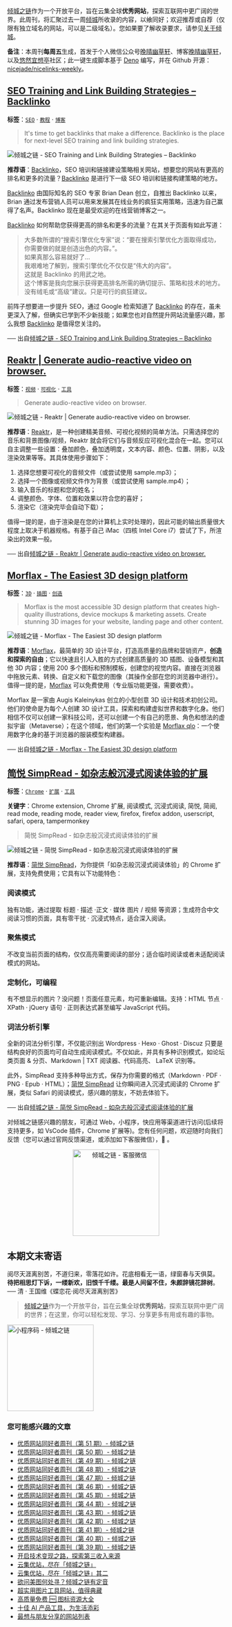 [倾城之链](https://nicelinks.site/?utm_source=weekly)作为一个开放平台，旨在云集全球**优秀网站**，探索互联网中更广阔的世界。此周刊，将汇聚过去一周[倾城](https://nicelinks.site/?utm_source=weekly)所收录的内容，以飨同好；欢迎推荐或自荐（仅限有独立域名的网站，可以是二级域名）。您如果要了解收录要求，请参见[关于倾城](https://nicelinks.site/about?utm_source=weekly)。

**备注**：本周刊**每周五**生成，首发于个人微信公众号[晚晴幽草轩](https://mp.weixin.qq.com/mp/appmsgalbum?__biz=MzI5MDIwMzM2Mg==&action=getalbum&album_id=1530765143352082433&scene=173&from_msgid=2650641087&from_itemidx=1&count=3#wechat_redirect)、博客[晚晴幽草轩](https://www.jeffjade.com)，以及[悠然宜想亭](https://forum.lovejade.cn/)社区；此一键生成脚本基于 [Deno](https://nicelinks.site/post/602d30aad099ff5688618591) 编写，并在 Github 开源：[nicejade/nicelinks-weekly](https://github.com/nicejade/nicelinks-weekly)。

## [SEO Training and Link Building Strategies – Backlinko](https://nicelinks.site/post/620504503b89bf76633cb6ff)

**标签**：[`SEO`](https://nicelinks.site/tags/SEO) · [`教程`](https://nicelinks.site/tags/教程) · [`博客`](https://nicelinks.site/tags/博客)

> It's time to get backlinks that make a difference. Backlinko is the place for next-level SEO training and link building strategies.

![倾城之链 - SEO Training and Link Building Strategies – Backlinko](https://nicelinks.oss-cn-shenzhen.aliyuncs.com/backlinko.com.png?x-oss-process=style/png2jpg)

**推荐语**：[Backlinko](https://nicelinks.site/redirect?url=https://backlinko.com/)，SEO 培训和链接建设策略相关网站，想要您的网站有更高的排名和更多的流量？[Backlinko](https://nicelinks.site/redirect?url=https://backlinko.com/) 是进行下一级 SEO 培训和链接构建策略的地方。

[Backlinko](https://nicelinks.site/redirect?url=https://backlinko.com/) 由国际知名的 SEO 专家 Brian Dean 创立，自推出 Backlinko 以来，Brian 通过发布营销人员可以用来发展其在线业务的疯狂实用策略，迅速为自己赢得了名声。Backlinko 现在是最受欢迎的在线营销博客之一。

[Backlinko](https://nicelinks.site/redirect?url=https://backlinko.com/) 如何帮助您获得更高的排名和更多的流量？在其关于页面有如此写道：

> 大多数所谓的“搜索引擎优化专家”说：“要在搜索引擎优化方面取得成功，你需要做的就是创造出色的内容。”。  
> 如果真那么容易就好了…  
> 我艰难地了解到，搜索引擎优化不仅仅是“伟大的内容”。  
> 这就是 Backlinko 的用武之地。  
> 这个博客是我向您展示获得更高排名所需的确切提示、策略和技术的地方。没有绒毛或“高级”建议。只是可行的疯狂建议。

前阵子想要进一步提升 SEO，通过 Google 检索知道了 [Backlinko](https://nicelinks.site/redirect?url=https://backlinko.com/) 的存在，虽未更深入了解，但确实已学到不少新技能；如果您也对自然提升网站流量感兴趣，那么我想 [Backlinko](https://nicelinks.site/redirect?url=https://backlinko.com/) 是值得您关注的。

── 出自[倾城之链 - SEO Training and Link Building Strategies – Backlinko](https://nicelinks.site/post/620504503b89bf76633cb6ff)

## [Reaktr | Generate audio-reactive video on browser.](https://nicelinks.site/post/6205001a3b89bf76633cb6fd)

**标签**：[`视频`](https://nicelinks.site/tags/视频) · [`可视化`](https://nicelinks.site/tags/可视化) · [`工具`](https://nicelinks.site/tags/工具)

> Generate audio-reactive video on browser.

![倾城之链 - Reaktr | Generate audio-reactive video on browser.](https://nicelinks.oss-cn-shenzhen.aliyuncs.com/reaktr.vercel.app.png?x-oss-process=style/png2jpg)

**推荐语**：[Reaktr](https://nicelinks.site/redirect?url=https://reaktr.vercel.app/)，是一种创建精美音频、可视化视频的简单方法。只需选择您的音乐和背景图像/视频，Reaktr 就会将它们与音频反应可视化混合在一起。您可以自主调整一些设置：叠加颜色，叠加透明度，文本内容、颜色、位置、阴影，以及渲染效果等等。其具体使用步骤如下：

1. 选择您想要可视化的音频文件（或尝试使用 sample.mp3）；
2. 选择一个图像或视频文件作为背景（或尝试使用 sample.mp4）；
3. 输入音乐的标题和您的姓名；
4. 调整颜色、字体、位置和效果以符合您的喜好；
5. 渲染它（渲染完毕会自动下载）；

值得一提的是，由于渲染是在您的计算机上实时处理的，因此可能的输出质量很大程度上取决于机器规格。有基于自己 iMac（四核 Intel Core i7）尝试了下，所渲染出的效果一般。

── 出自[倾城之链 - Reaktr | Generate audio-reactive video on browser.](https://nicelinks.site/post/6205001a3b89bf76633cb6fd)

## [Morflax - The Easiest 3D design platform](https://nicelinks.site/post/6204fbef3b89bf76633cb6fb)

**标签**：[`3D`](https://nicelinks.site/tags/3D) · [`插图`](https://nicelinks.site/tags/插图) · [`创造`](https://nicelinks.site/tags/创造)

> Morflax is the most accessible 3D design platform that creates high-quality illustrations, device mockups & marketing assets. Create stunning 3D images for your website, landing page and other content.

![倾城之链 - Morflax - The Easiest 3D design platform](https://nicelinks.oss-cn-shenzhen.aliyuncs.com/morflax.com.png?x-oss-process=style/png2jpg)

**推荐语**：[Morflax](https://nicelinks.site/redirect?url=https://morflax.com/)，最简单的 3D 设计平台，打造高质量的品牌和营销资产，**创造和探索的自由**；它以快速且引人入胜的方式创建高质量的 3D 插图、设备模型和其他 3D 内容；使用 200 多个图标和预制模板，创建您的视觉内容。直接在浏览器中拖放元素、转换、自定义和下载您的图像（其操作全部在您的浏览器中进行）。值得一提的是，[Morflax](https://nicelinks.site/redirect?url=https://morflax.com/) 可以免费使用（专业版功能更强，需要收费）。

Morflax 是一家由 Augis Kaleinykas 创立的小型创意 3D 设计和技术初创公司。他们的使命是为每个人创建 3D 设计工具，探索和构建虚拟世界和数字化身。他们相信不仅可以创建一家科技公司，还可以创建一个有自己的愿景、角色和想法的虚拟宇宙（Metaverse）；在这个领域，他们的第一个实验是 [Morflax qlo](https://nicelinks.site/redirect?url=https://qlo.morflax.com/)：一个使用数字化身的基于浏览器的服装模型构建器。

── 出自[倾城之链 - Morflax - The Easiest 3D design platform](https://nicelinks.site/post/6204fbef3b89bf76633cb6fb)

## [简悦 SimpRead - 如杂志般沉浸式阅读体验的扩展](https://nicelinks.site/post/620370783b89bf76633cb6f8)

**标签**：[`Chrome`](https://nicelinks.site/tags/Chrome) · [`扩展`](https://nicelinks.site/tags/扩展) · [`工具`](https://nicelinks.site/tags/工具)

**关键字**：Chrome extension, Chrome 扩展, 阅读模式, 沉浸式阅读, 简悦, 简阅, read mode, reading mode, reader view, firefox, firefox addon, userscript, safari, opera, tampermonkey

> 简悦 SimpRead - 如杂志般沉浸式阅读体验的扩展

![倾城之链 - 简悦 SimpRead - 如杂志般沉浸式阅读体验的扩展](https://nicelinks.oss-cn-shenzhen.aliyuncs.com/simpread.pro.png?x-oss-process=style/png2jpg)

**推荐语**：[简悦 SimpRead](https://simpread.pro/?utm_source=nicelinks.site)，为你提供「如杂志般沉浸式阅读体验」的 Chrome 扩展，支持免费使用；它具有以下功能特色：

### 阅读模式

独有功能，通过提取 标题 · 描述 ·正文 · 媒体 图片 / 视频 等资源；生成符合中文阅读习惯的页面，具有零干扰 · 沉浸式特点，适合深入阅读。

### 聚焦模式

不改变当前页面的结构，仅仅高亮需要阅读的部分；适合临时阅读或者未适配阅读模式的网站。

### 定制化，可编程

有不想显示的图片？没问题！页面任意元素，均可重新编辑。支持：HTML 节点 · XPath · jQuery 语句 · 正则表达式甚至编写 JavaScript 代码。

### 词法分析引擎

全新的词法分析引擎，不仅能识别出 Wordpress · Hexo · Ghost · Discuz 只要是结构良好的页面均可自动生成阅读模式。不仅如此，并具有多种识别模式，如论坛类页面 & 分页、Markdown | TXT 阅读器、代码高亮、 LaTeX 识别等。

此外，SimpRead 支持多种导出方式，保存为你需要的格式（Markdown · PDF · PNG · Epub · HTML）；[简悦 SimpRead](https://simpread.pro/?utm_source=nicelinks.site) 让你瞬间进入沉浸式阅读的 Chrome 扩展，类似 Safari 的阅读模式，感兴趣的朋友，不妨去体验下。

── 出自[倾城之链 - 简悦 SimpRead - 如杂志般沉浸式阅读体验的扩展](https://nicelinks.site/post/620370783b89bf76633cb6f8)

对倾城之链感兴趣的朋友，可通过 Web，小程序，快应用等渠道进行访问(后续将支持更多，如 VsCode 插件，Chrome 扩展等)。您有任何问题，欢迎随时向我们反馈（您可以通过官网反馈渠道，或添加如下客服微信），🤲 。

<div align="center"><img src="https://image.nicelinks.site/%E5%80%BE%E5%9F%8E%E4%B9%8B%E9%93%BE-%E5%BE%AE%E4%BF%A1-mini.jpeg" style="width: 200px;min-width: 200px;" alt="倾城之链 - 客服微信"></div>

## 本期文末寄语

阅尽天涯离别苦，不道归来，零落花如许。花底相看无一语，绿窗春与天俱莫。  
**待把相思灯下诉，一缕新欢，旧恨千千缕。最是人间留不住，朱颜辞镜花辞树**。  
── 清 · 王国维《蝶恋花·阅尽天涯离别苦》

> [倾城之链](https://nicelinks.site/?utm_source=weekly)作为一个开放平台，旨在云集全球**优秀网站**，探索互联网中更广阔的世界；在这里，你可以轻松发现、学习、分享更多有用或有趣的事物。

<img src="https://image.nicelinks.site/nicelinks-miniprogram-code.jpeg?imageView2/1/w/300/h/300/interlace/1/ignore-error/1" style="width: 200px;min-width: 200px;" alt="小程序码 - 倾城之链"/>

### 您可能感兴趣的文章

- [优质网站同好者周刊（第 51 期）- 倾城之链](https://blog.nicelinks.site/weekly-051/)
- [优质网站同好者周刊（第 50 期）- 倾城之链](https://blog.nicelinks.site/weekly-050/)
- [优质网站同好者周刊（第 49 期）- 倾城之链](https://blog.nicelinks.site/weekly-049/)
- [优质网站同好者周刊（第 48 期）- 倾城之链](https://blog.nicelinks.site/weekly-048/)
- [优质网站同好者周刊（第 47 期）- 倾城之链](https://blog.nicelinks.site/weekly-047/)
- [优质网站同好者周刊（第 46 期）- 倾城之链](https://blog.nicelinks.site/weekly-046/)
- [优质网站同好者周刊（第 45 期）- 倾城之链](https://forum.lovejade.cn/d/132-45)
- [优质网站同好者周刊（第 44 期）- 倾城之链](https://forum.lovejade.cn/d/130-44)
- [优质网站同好者周刊（第 43 期）- 倾城之链](https://forum.lovejade.cn/d/127-43)
- [优质网站同好者周刊（第 42 期）- 倾城之链](https://forum.lovejade.cn/d/125-42)
- [优质网站同好者周刊（第 41 期）- 倾城之链](https://forum.lovejade.cn/d/121-41)
- [优质网站同好者周刊（第 40 期）- 倾城之链](https://forum.lovejade.cn/d/119-40)
- [优质网站同好者周刊（第 39 期）- 倾城之链](https://forum.lovejade.cn/d/118-39)
- [开启技术变现之路，探索第三收入来源](https://www.jeffjade.com/2020/11/17/173-talk-about-nice-links/)
- [云集优站，尽在「倾城之链」](https://www.jeffjade.com/2017/12/31/136-talk-about-nicelinks-site/)
- [云集优站，尽在「倾城之链」其二](https://www.jeffjade.com/2018/12/23/146-talk-about-nice-links/)
- [欲问美图何处寻？倾城之链有定音](https://www.jeffjade.com/2019/02/17/151-aweome-beautiful-picture-website-list/ "欲问美图何处寻？倾城之链有定音")
- [超实用图片工具网站，值得典藏](https://www.jeffjade.com/2020/07/27/165-aweome-picture-tool-website-list/)
- [高质量免费 🆓 图标资源大全](https://www.jeffjade.com/2020/09/11/169-high-quality-free-icon-resource-collection/)
- [十佳 AI 产品工具，为生活添彩](https://www.jeffjade.com/2020/09/23/170-list-of-top-20-ai-product-tools/)
- [最想与朋友分享的网站列表](https://www.jeffjade.com/2020/09/01/168-list-of-websites-i-most-want-to-share-with-my-friends/)
